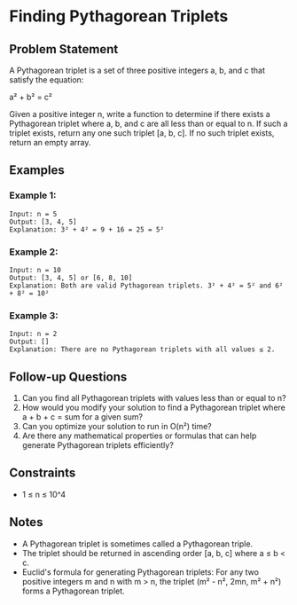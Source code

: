 # Finding Pythagorean Triplets

## Problem Statement

A Pythagorean triplet is a set of three positive integers a, b, and c that satisfy the equation:

a² + b² = c²

Given a positive integer n, write a function to determine if there exists a Pythagorean triplet where a, b, and c are all less than or equal to n. If such a triplet exists, return any one such triplet [a, b, c]. If no such triplet exists, return an empty array.

## Examples

### Example 1:
```
Input: n = 5
Output: [3, 4, 5]
Explanation: 3² + 4² = 9 + 16 = 25 = 5²
```

### Example 2:
```
Input: n = 10
Output: [3, 4, 5] or [6, 8, 10]
Explanation: Both are valid Pythagorean triplets. 3² + 4² = 5² and 6² + 8² = 10²
```

### Example 3:
```
Input: n = 2
Output: []
Explanation: There are no Pythagorean triplets with all values ≤ 2.
```

## Follow-up Questions

1. Can you find all Pythagorean triplets with values less than or equal to n?
2. How would you modify your solution to find a Pythagorean triplet where a + b + c = sum for a given sum?
3. Can you optimize your solution to run in O(n²) time?
4. Are there any mathematical properties or formulas that can help generate Pythagorean triplets efficiently?

## Constraints
- 1 ≤ n ≤ 10^4

## Notes
- A Pythagorean triplet is sometimes called a Pythagorean triple.
- The triplet should be returned in ascending order [a, b, c] where a ≤ b < c.
- Euclid's formula for generating Pythagorean triplets: For any two positive integers m and n with m > n, the triplet (m² - n², 2mn, m² + n²) forms a Pythagorean triplet.